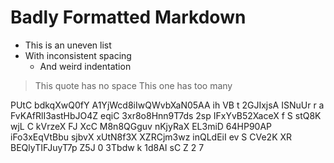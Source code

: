 #  Badly  Formatted  Markdown    

*  This is an uneven list
* With inconsistent spacing
   *    And weird indentation

>This quote has no space
>   This one has too many

PUtC bdkqXwQ0fY A1YjWcd8iIwQWvbXaN05AA ih 
VB
t 2GJIxjsA ISNuUr r a FvKAfRlI3astHbJO4Z eqiC  3xr8o8Hnn9T7ds 2sp IFxYvB52XaceX f S stQ8K wjL C kVrzeX  FJ XcC M8n8QGguv  nKjyRaX EL3miD 64HP90AP iFo3xEqVtBbu sjbvX xUtN8f3X XZRCjm3wz  inQLdEiI ev S CVe2K XR BEQlyTIFJuyT7p Z5J 0 3Tbdw k 1d8AI sC    Z 2 7